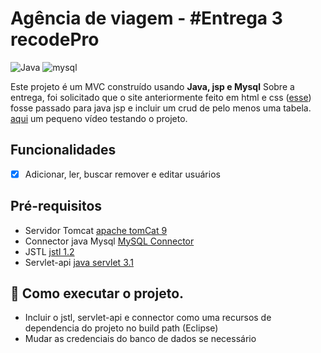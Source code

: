 # Agência de viagem - #Entrega 3 recodePro

![Java](https://img.shields.io/badge/java-%23ED8B00.svg?style=for-the-badge&logo=openjdk&logoColor=white)
![mysql](https://img.shields.io/badge/mysql-%23316192.svg?style=for-the-badge&logo=mysql&logoColor=white)


Este projeto é um MVC construído usando **Java, jsp e Mysql** Sobre a entrega, foi solicitado que o site anteriormente feito em html e css ([esse](https://agenciaviagemais.vercel.app/)) fosse passado para java jsp e incluir um crud de pelo menos uma tabela.
[aqui](https://www.loom.com/share/622a6010b26740079b255f7b57270dbe) um pequeno vídeo testando o projeto.


## Funcionalidades

- [x] Adicionar, ler, buscar remover e editar usuários

## Pré-requisitos

- Servidor Tomcat [apache tomCat 9](https://dlcdn.apache.org/tomcat/tomcat-9/v9.0.82/bin/apache-tomcat-9.0.82.zip)
- Connector java Mysql [MySQL Connector](https://dev.mysql.com/downloads/connector/j/)
- JSTL [jstl 1.2](https://repo1.maven.org/maven2/javax/servlet/jstl/1.2/jstl-1.2.jar)
- Servlet-api [java servlet 3.1 ](https://repo1.maven.org/maven2/javax/servlet/javax.servlet-api/3.1.0/javax.servlet-api-3.1.0.jar)

## 🚀 Como executar o projeto.

- Incluir o jstl, servlet-api e connector como uma recursos de dependencia do projeto no build path (Eclipse)
- Mudar as credenciais do banco de dados se necessário




